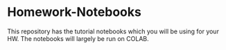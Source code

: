 # Homework-Notebooks

This repository has the tutorial notebooks which you will be using for your HW. The notebooks will largely be run on COLAB.
